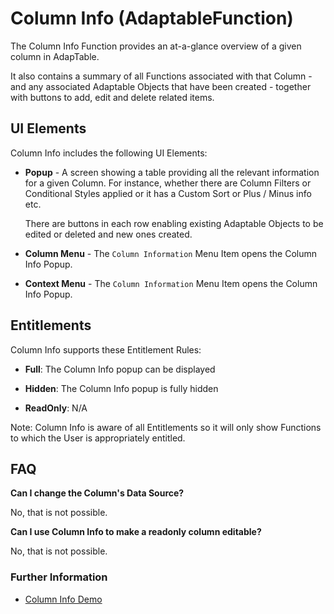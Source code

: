 # Column Info (AdaptableFunction)

The Column Info Function provides an at-a-glance overview of a given column in AdapTable.  

It also contains a summary of all Functions associated with that Column - and any associated Adaptable Objects that have been created - together with buttons to add, edit and delete related items.


## UI Elements
Column Info includes the following UI Elements:

- **Popup** - A screen showing a table providing all the relevant information for a given Column.  For instance, whether there are Column Filters or Conditional Styles applied or it has a Custom Sort or Plus / Minus info etc.   

    There are buttons in each row enabling existing Adaptable Objects to be edited or deleted and new ones created.

- **Column Menu** - The `Column Information` Menu Item opens the Column Info Popup.

- **Context Menu** - The `Column Information` Menu Item opens the Column Info Popup.

## Entitlements
Column Info supports these Entitlement Rules:

- **Full**: The Column Info popup can be displayed

- **Hidden**: The Column Info popup is fully hidden

- **ReadOnly**: N/A

Note: Column Info is aware of all Entitlements so it will only show Functions to which the User is appropriately entitled.

## FAQ

**Can I change the Column's Data Source?**

No, that is not possible.

**Can I use Column Info to make a readonly column editable?**

No, that is not possible.

### Further Information
- [Column Info Demo](https://demo.adaptabletools.com/column/aggridcolumninfodemo)


